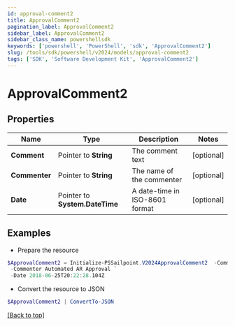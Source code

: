 ```yaml
---
id: approval-comment2
title: ApprovalComment2
pagination_label: ApprovalComment2
sidebar_label: ApprovalComment2
sidebar_class_name: powershellsdk
keywords: ['powershell', 'PowerShell', 'sdk', 'ApprovalComment2'] 
slug: /tools/sdk/powershell/v2024/models/approval-comment2
tags: ['SDK', 'Software Development Kit', 'ApprovalComment2']
---
```



# ApprovalComment2

## Properties

Name | Type | Description | Notes
------------ | ------------- | ------------- | -------------
**Comment** |  Pointer to **String** | The comment text | [optional] 
**Commenter** |  Pointer to **String** | The name of the commenter | [optional] 
**Date** |  Pointer to **System.DateTime** | A date-time in ISO-8601 format | [optional] 

## Examples

- Prepare the resource
```powershell
$ApprovalComment2 = Initialize-PSSailpoint.V2024ApprovalComment2  -Comment This request was autoapproved by our automated ETS subscriber. `
 -Commenter Automated AR Approval `
 -Date 2018-06-25T20:22:28.104Z
```

- Convert the resource to JSON
```powershell
$ApprovalComment2 | ConvertTo-JSON
```


[[Back to top]](#) 

